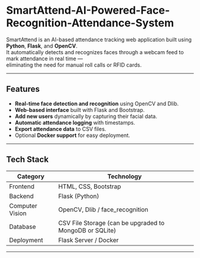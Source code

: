# SmartAttend-AI-Powered-Face-Recognition-Attendance-System

SmartAttend is an AI-based attendance tracking web application built using **Python**, **Flask**, and **OpenCV**.  
It automatically detects and recognizes faces through a webcam feed to mark attendance in real time —  
eliminating the need for manual roll calls or RFID cards.

---

## Features
-  **Real-time face detection and recognition** using OpenCV and Dlib.
-  **Web-based interface** built with Flask and Bootstrap.
-  **Add new users** dynamically by capturing their facial data.
-  **Automatic attendance logging** with timestamps.
-  **Export attendance data** to CSV files.
-  Optional **Docker support** for easy deployment.

---

## Tech Stack
| Category | Technology |
|-----------|-------------|
| Frontend | HTML, CSS, Bootstrap |
| Backend | Flask (Python) |
| Computer Vision | OpenCV, Dlib / face_recognition |
| Database | CSV File Storage (can be upgraded to MongoDB or SQLite) |
| Deployment | Flask Server / Docker |

---

